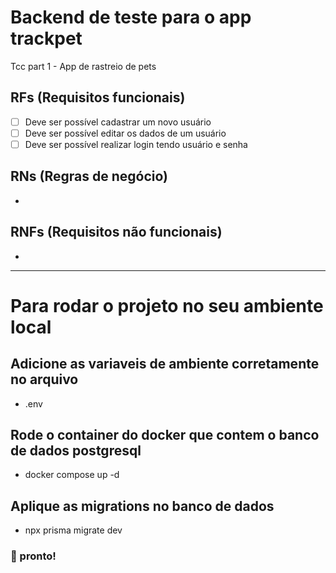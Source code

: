 # Backend de teste para o app trackpet

Tcc part 1 - App de rastreio de pets

## RFs (Requisitos funcionais)

- [ ] Deve ser possível cadastrar um novo usuário
- [ ] Deve ser possível editar os dados de um usuário
- [ ] Deve ser possível realizar login tendo usuário e senha

## RNs (Regras de negócio)

- 

## RNFs (Requisitos não funcionais)

- 



---

# Para rodar o projeto no seu ambiente local

## Adicione as variaveis de ambiente corretamente no arquivo
- .env

## Rode o container do docker que contem o banco de dados postgresql
- docker compose up -d

## Aplique as migrations no banco de dados
- npx prisma migrate dev

### :tada: pronto!
